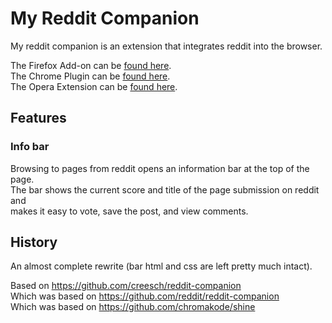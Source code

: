 # My Reddit Companion

My reddit companion is an extension that integrates reddit into the browser.  

The Firefox Add-on can be [found here](https://addons.mozilla.org/en-US/firefox/addon/my-reddit-companion).  
The Chrome Plugin can be [found here](https://chrome.google.com/webstore/detail/my-reddit-companion/ghkmgdhpbkijdnnhodlejkbpehnkoglf).  
The Opera Extension can be [found here](https://addons.opera.com/en/extensions/details/my-reddit-companion).

## Features

### Info bar

Browsing to pages from reddit opens an information bar at the top of the page.  
The bar shows the current score and title of the page submission on reddit and  
makes it easy to vote, save the post, and view comments.

## History
An almost complete rewrite (bar html and css are left pretty much intact).  

Based on https://github.com/creesch/reddit-companion  
Which was based on https://github.com/reddit/reddit-companion  
Which was based on https://github.com/chromakode/shine